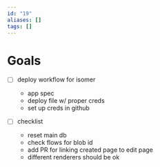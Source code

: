 ```yaml
---
id: "19"
aliases: []
tags: []
---
```

# Goals

- [ ] deploy workflow for isomer

  - app spec
  - deploy file w/ proper creds
  - set up creds in github

- [ ] checklist
  - reset main db
  - check flows for blob id
  - add PR for linking created page to edit page
  - different renderers should be ok

